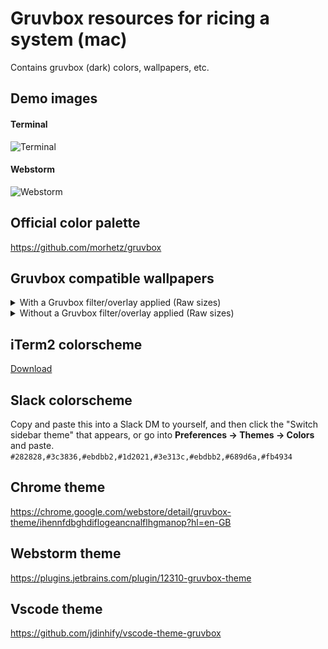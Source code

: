 # Gruvbox resources for ricing a system (mac)

Contains gruvbox (dark) colors, wallpapers, etc. 

## Demo images

#### Terminal
![Terminal](https://github.com/christofferbergj/gruvbox-rice/blob/main/demo/terminal.png?raw=true)

#### Webstorm
![Webstorm](https://github.com/christofferbergj/gruvbox-rice/blob/main/demo/webstorm.png?raw=true)

## Official color palette

https://github.com/morhetz/gruvbox


## Gruvbox compatible wallpapers

<details>
  <summary>With a Gruvbox filter/overlay applied (Raw sizes)</summary>
  
  ![Image 1 without filter](https://github.com/christofferbergj/gruvbox-rice/blob/main/wallpapers/1-filter.jpg?raw=true)
  ![Image 2 without filter](https://github.com/christofferbergj/gruvbox-rice/blob/main/wallpapers/2-filter.jpg?raw=true)
  ![Image 3 without filter](https://github.com/christofferbergj/gruvbox-rice/blob/main/wallpapers/3-filter.jpg?raw=true)
  ![Image 4 without filter](https://github.com/christofferbergj/gruvbox-rice/blob/main/wallpapers/4-filter.jpg?raw=true)
  ![Image 5 without filter](https://github.com/christofferbergj/gruvbox-rice/blob/main/wallpapers/5-filter.jpg?raw=true)
  ![Image 6 without filter](https://github.com/christofferbergj/gruvbox-rice/blob/main/wallpapers/6-filter.jpg?raw=true)
</details>

<details>
  <summary>Without a Gruvbox filter/overlay applied (Raw sizes)</summary>
  
  ![Image 1 with filter](https://github.com/christofferbergj/gruvbox-rice/blob/main/wallpapers/1.jpg?raw=true)
  ![Image 2 with filter](https://github.com/christofferbergj/gruvbox-rice/blob/main/wallpapers/2.jpg?raw=true)
  ![Image 3 with filter](https://github.com/christofferbergj/gruvbox-rice/blob/main/wallpapers/3.jpg?raw=true)
  ![Image 4 with filter](https://github.com/christofferbergj/gruvbox-rice/blob/main/wallpapers/4.jpg?raw=true)
  ![Image 5 with filter](https://github.com/christofferbergj/gruvbox-rice/blob/main/wallpapers/5.jpg?raw=true)
  ![Image 6 with filter](https://github.com/christofferbergj/gruvbox-rice/blob/main/wallpapers/6.jpg?raw=true)
</details>

## iTerm2 colorscheme

[Download](gruvbox-dark.itermcolors)

## Slack colorscheme

Copy and paste this into a Slack DM to yourself, and then click the "Switch sidebar theme" that appears, or go into **Preferences -> Themes -> Colors** and paste.  
`#282828,#3c3836,#ebdbb2,#1d2021,#3e313c,#ebdbb2,#689d6a,#fb4934`

## Chrome theme

https://chrome.google.com/webstore/detail/gruvbox-theme/ihennfdbghdiflogeancnalflhgmanop?hl=en-GB


## Webstorm theme

https://plugins.jetbrains.com/plugin/12310-gruvbox-theme

## Vscode theme

https://github.com/jdinhify/vscode-theme-gruvbox





